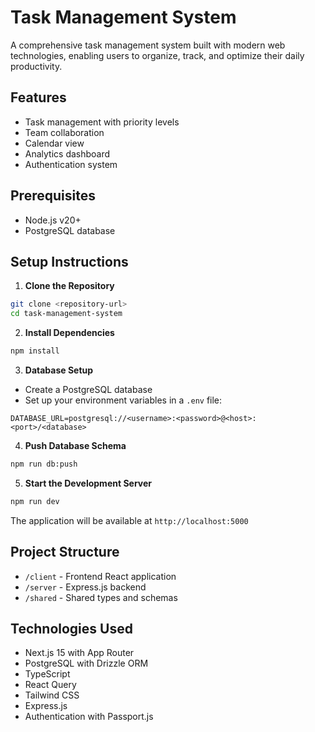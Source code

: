 # Task Management System

A comprehensive task management system built with modern web technologies, enabling users to organize, track, and optimize their daily productivity.

## Features
- Task management with priority levels
- Team collaboration
- Calendar view
- Analytics dashboard
- Authentication system

## Prerequisites
- Node.js v20+
- PostgreSQL database

## Setup Instructions

1. **Clone the Repository**
```bash
git clone <repository-url>
cd task-management-system
```

2. **Install Dependencies**
```bash
npm install
```

3. **Database Setup**
- Create a PostgreSQL database
- Set up your environment variables in a `.env` file:
```env
DATABASE_URL=postgresql://<username>:<password>@<host>:<port>/<database>
```

4. **Push Database Schema**
```bash
npm run db:push
```

5. **Start the Development Server**
```bash
npm run dev
```

The application will be available at `http://localhost:5000`

## Project Structure
- `/client` - Frontend React application
- `/server` - Express.js backend
- `/shared` - Shared types and schemas

## Technologies Used
- Next.js 15 with App Router
- PostgreSQL with Drizzle ORM
- TypeScript
- React Query
- Tailwind CSS
- Express.js
- Authentication with Passport.js

